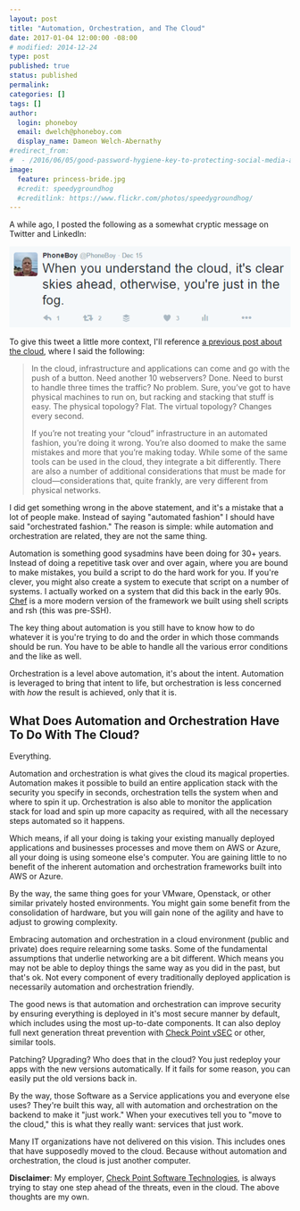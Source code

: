 ```yaml
---
layout: post
title: "Automation, Orchestration, and The Cloud"
date: 2017-01-04 12:00:00 -08:00
# modified: 2014-12-24
type: post
published: true
status: published
permalink: 
categories: []
tags: []
author:
  login: phoneboy
  email: dwelch@phoneboy.com
  display_name: Dameon Welch-Abernathy
#redirect_from:
#  - /2016/06/05/good-password-hygiene-key-to-protecting-social-media-accounts/
image:
  feature: princess-bride.jpg
  #credit: speedygroundhog
  #creditlink: https://www.flickr.com/photos/speedygroundhog/
---
```

A while ago, I posted the following as a somewhat cryptic message on Twitter and LinkedIn:

<center>
<img src="/images/tweet-clear-skies-ahead.png">
</center>

To give this tweet a little more context, I'll reference [a previous post about the cloud](/2016/04/28/the-great-cloud-migration-existential-threat-or-opportunity/), where I said the following:

> In the cloud, infrastructure and applications can come and go with the push of a button. Need another 10 webservers? Done. Need to burst to handle three times the traffic? No problem. Sure, you’ve got to have physical machines to run on, but racking and stacking that stuff is easy. The physical topology? Flat. The virtual topology? Changes every second.
>
> If you’re not treating your “cloud” infrastructure in an automated fashion, you’re doing it wrong. You’re also doomed to make the same mistakes and more that you’re making today. While some of the same tools can be used in the cloud, they integrate a bit differently. There are also a number of additional considerations that must be made for cloud—considerations that, quite frankly, are very different from physical networks.

I did get something wrong in the above statement, and it's a mistake that a lot of people make. Instead of saying "automated fashion" I should have said "orchestrated fashion." The reason is simple: while automation and orchestration are related, they are not the same thing.

Automation is something good sysadmins have been doing for 30+ years. Instead of doing a repetitive task over and over again, where you are bound to make mistakes, you build a script to do the hard work for you. If you're clever, you might also create a system to execute that script on a number of systems. I actually worked on a system that did this back in the early 90s. [Chef](https://www.chef.io/) is a more modern version of the framework we built using shell scripts and rsh (this was pre-SSH).

The key thing about automation is you still have to know how to do whatever it is you're trying to do and the order in which those commands should be run. You have to be able to handle all the various error conditions and the like as well. 

Orchestration is a level above automation, it's about the intent. Automation is leveraged to bring that intent to life, but orchestration is less concerned with *how* the result is achieved, only that it is.

## What Does Automation and Orchestration Have To Do With The Cloud?

Everything.

Automation and orchestration is what gives the cloud its magical properties. Automation makes it possible to build an entire application stack with the security you specify in seconds, orchestration tells the system when and where to spin it up. Orchestration is also able to monitor the application stack for load and spin up more capacity as required, with all the necessary steps automated so it happens.

Which means, if all your doing is taking your existing manually deployed applications and businesses processes and move them on AWS or Azure, all your doing is using someone else's computer. You are gaining little to no benefit of the inherent automation and orchestration frameworks built into AWS or Azure. 

By the way, the same thing goes for your VMware, Openstack, or other similar privately hosted environments. You might gain some benefit from the consolidation of hardware, but you will gain none of the agility and have to adjust to growing complexity.

Embracing automation and orchestration in a cloud environment (public and private) does require relearning some tasks. Some of the fundamental assumptions that underlie networking are a bit different. Which means you may not be able to deploy things the same way as you did in the past, but that's ok. Not every component of every traditionally deployed application is necessarily automation and orchestration friendly. 

The good news is that automation and orchestration can improve security by ensuring everything is deployed in it's most secure manner by default, which includes using the most up-to-date components. It can also deploy full next generation threat prevention with [Check Point vSEC](https://www.checkpoint.com/products-solutions/vsec-cloud-security/) or other, similar tools. 

Patching? Upgrading? Who does that in the cloud? You just redeploy your apps with the new versions automatically. If it fails for some reason, you can easily put the old versions back in.
 
By the way, those Software as a Service applications you and everyone else uses? They're built this way, all with automation and orchestration on the backend to make it "just work." When your executives tell you to "move to the cloud," this is what they really want: services that just work. 

Many IT organizations have not delivered on this vision. This includes ones that have supposedly moved to the cloud. Because without automation and orchestration, the cloud is just another computer. 

**Disclaimer**: My employer, [Check Point Software Technologies](https://www.checkpoint.com), is always trying to stay one step ahead of the threats, even in the cloud. The above thoughts are my own.